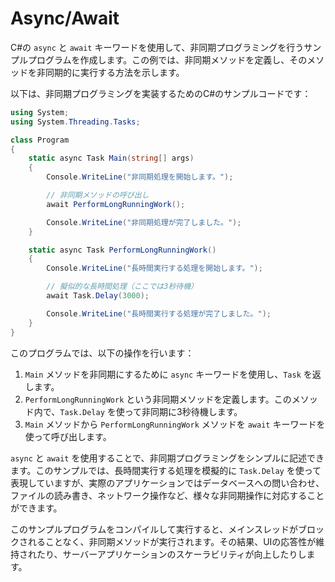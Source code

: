 # Async/Await

C#の `async` と `await` キーワードを使用して、非同期プログラミングを行うサンプルプログラムを作成します。この例では、非同期メソッドを定義し、そのメソッドを非同期的に実行する方法を示します。

以下は、非同期プログラミングを実装するためのC#のサンプルコードです：

```csharp
using System;
using System.Threading.Tasks;

class Program
{
	static async Task Main(string[] args)
	{
		Console.WriteLine("非同期処理を開始します。");

		// 非同期メソッドの呼び出し
		await PerformLongRunningWork();

		Console.WriteLine("非同期処理が完了しました。");
	}

	static async Task PerformLongRunningWork()
	{
		Console.WriteLine("長時間実行する処理を開始します。");

		// 擬似的な長時間処理（ここでは3秒待機）
		await Task.Delay(3000);

		Console.WriteLine("長時間実行する処理が完了しました。");
	}
}
```

このプログラムでは、以下の操作を行います：

1. `Main` メソッドを非同期にするために `async` キーワードを使用し、`Task` を返します。
2. `PerformLongRunningWork` という非同期メソッドを定義します。このメソッド内で、`Task.Delay` を使って非同期に3秒待機します。
3. `Main` メソッドから `PerformLongRunningWork` メソッドを `await` キーワードを使って呼び出します。

`async` と `await` を使用することで、非同期プログラミングをシンプルに記述できます。このサンプルでは、長時間実行する処理を模擬的に `Task.Delay` を使って表現していますが、実際のアプリケーションではデータベースへの問い合わせ、ファイルの読み書き、ネットワーク操作など、様々な非同期操作に対応することができます。

このサンプルプログラムをコンパイルして実行すると、メインスレッドがブロックされることなく、非同期メソッドが実行されます。その結果、UIの応答性が維持されたり、サーバーアプリケーションのスケーラビリティが向上したりします。

